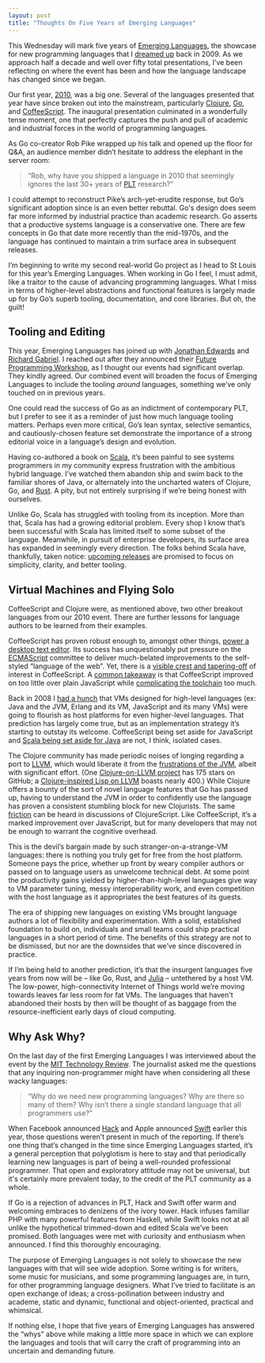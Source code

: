```yaml
---
layout: post
title: "Thoughts On Five Years of Emerging Languages"
---
```




This Wednesday will mark five years of [Emerging Languages](http://emerginglangs.com/), the showcase for new programming languages that I [dreamed up](https://al3x.net/2009/06/15/emerging-languages-conference.html) back in 2009. As we approach half a decade and well over fifty total presentations, I’ve been reflecting on where the event has been and how the language landscape has changed since we began.

Our first year, [2010](http://emerginglangs.com/archive/2010.html), was a big one. Several of the languages presented that year have since broken out into the mainstream, particularly [Clojure](http://clojure.org/), [Go](http://golang.org/), and [CoffeeScript](http://coffeescript.org/). The inaugural presentation culminated in a wonderfully tense moment, one that perfectly captures the push and pull of academic and industrial forces in the world of programming languages.

As Go co-creator Rob Pike wrapped up his talk and opened up the floor for Q&A, an audience member didn’t hesitate to address the elephant in the server room:

> “Rob, why have you shipped a language in 2010 that seemingly ignores the last 30+ years of [PLT](http://en.wikipedia.org/wiki/Programming_language_theory) research?”

I could attempt to reconstruct Pike’s arch-yet-erudite response, but Go’s significant adoption since is an even better rebuttal. Go's design does seem far more informed by industrial practice than academic research. Go asserts that a productive systems language is a conservative one. There are few concepts in Go that date more recently than the mid-1970s, and the language has continued to maintain a trim surface area in subsequent releases.

I’m beginning to write my second real-world Go project as I head to St Louis for this year’s Emerging Languages. When working in Go I feel, I must admit, like a traitor to the cause of advancing programming languages. What I miss in terms of higher-level abstractions and functional features is largely made up for by Go’s superb tooling, documentation, and core libraries. But oh, the guilt!

## Tooling and Editing

This year, Emerging Languages has joined up with [Jonathan Edwards](http://alarmingdevelopment.org/) and [Richard Gabriel](https://www.dreamsongs.com/Bio.html). I reached out after they announced their [Future Programming Workshop](http://www.future-programming.org/), as I thought our events had significant overlap. They kindly agreed. Our combined event will broaden the focus of Emerging Languages to include the tooling _around_ languages, something we’ve only touched on in previous years.

One could read the success of Go as an indictment of contemporary PLT, but I prefer to see it as a reminder of just how much language tooling matters. Perhaps even more critical, Go’s lean syntax, selective semantics, and cautiously-chosen feature set demonstrate the importance of a strong editorial voice in a language’s design and evolution.

Having co-authored a book on [Scala](http://scala-lang.org/), it’s been painful to see systems programmers in my community express frustration with the ambitious hybrid language. I’ve watched them abandon ship and swim back to the familiar shores of Java, or alternately into the uncharted waters of Clojure, Go, and [Rust](http://www.rust-lang.org/). A pity, but not entirely surprising if we’re being honest with ourselves.

Unlike Go, Scala has struggled with tooling from its inception. More than that, Scala has had a growing editorial problem. Every shop I know that’s been successful with Scala has limited itself to some subset of the language. Meanwhile, in pursuit of enterprise developers, its surface area has expanded in seemingly every direction. The folks behind Scala have, thankfully, taken notice: [upcoming releases](http://scala-lang.org/news/roadmap-next) are promised to focus on simplicity, clarity, and better tooling.

## Virtual Machines and Flying Solo

CoffeeScript and Clojure were, as mentioned above, two other breakout languages from our 2010 event. There are further lessons for language authors to be learned from their examples.

CoffeeScript has proven robust enough to, amongst other things, [power a desktop text editor](https://atom.io/). Its success has unquestionably put pressure on the [ECMAScript](http://en.wikipedia.org/wiki/ECMAScript) committee to deliver much-belated improvements to the self-styled “language of the web”. Yet, there is a [visible crest and tapering-off](http://www.google.com/trends/explore#q=coffeescript) of interest in CoffeeScript. A [common takeaway](http://oscargodson.com/posts/why-i-dont-use-coffeescript.html) is that CoffeeScript improved on too little over plain JavaScript while [complicating the toolchain](http://www.walkercoderanger.com/blog/2014/03/coffeescript-isnt-the-answer/) too much.

Back in 2008 I [had a hunch](https://al3x.net/2007/12/20/big-in-2008-dynamic-languages-atop-high.html) that VMs designed for high-level languages (ex: Java and the JVM, Erlang and its VM, JavaScript and its many VMs) were going to flourish as host platforms for even higher-level languages. That prediction has largely come true, but as an implementation strategy it’s starting to outstay its welcome. CoffeeScript being set aside for JavaScript and [Scala being set aside for Java](http://codahale.com/the-rest-of-the-story/) are not, I think, isolated cases.

The Clojure community has made periodic noises of longing regarding a port to [LLVM](http://llvm.org/), which would liberate it from the [frustrations of the JVM](http://martintrojer.github.io/clojure/2014/04/05/the-clojure-repl-a-blessing-and-a-curse/), albeit with significant effort. (One [Clojure-on-LLVM project](https://github.com/halgari/mjolnir) has 175 stars on GitHub; a [Clojure-inspired Lisp on LLVM](https://github.com/artagnon/rhine) boasts nearly 400.) While Clojure offers a bounty of the sort of novel language features that Go has passed up, having to understand the JVM in order to confidently use the language has proven a consistent stumbling block for new Clojurists. The same [friction](http://telladifferentstory.tumblr.com/post/68164735574/tough-day-in-clojurescript-land) can be heard in discussions of ClojureScript. Like CoffeeScript, it’s a marked improvement over JavaScript, but for many developers that may not be enough to warrant the cognitive overhead.

This is the devil’s bargain made by such stranger-on-a-strange-VM languages: there is nothing you truly get for free from the host platform. Someone pays the price, whether up front by weary compiler authors or passed on to language users as unwelcome technical debt. At some point the productivity gains yielded by higher-than-high-level languages give way to VM parameter tuning, messy interoperability work, and even competition with the host language as it appropriates the best features of its guests.

The era of shipping new languages on existing VMs brought language authors a lot of flexibility and experimentation. With a solid, established foundation to build on, individuals and small teams could ship practical languages in a short period of time. The benefits of this strategy are not to be dismissed, but nor are the downsides that we’ve since discovered in practice.

If I’m being held to another prediction, it’s that the insurgent languages five years from now will be – like Go, Rust, and [Julia](http://julialang.org/) – untethered by a host VM. The low-power, high-connectivity Internet of Things world we’re moving towards leaves far less room for fat VMs. The languages that haven't abandoned their hosts by then will be thought of as baggage from the resource-inefficient early days of cloud computing.

## Why Ask Why?

On the last day of the first Emerging Languages I was interviewed about the event by the [MIT Technology Review](http://www.technologyreview.com/news/419956/new-languages-and-why-we-need-them/). The journalist asked me the questions that any inquiring non-programmer might have when considering all these wacky languages:

> “Why do we need new programming languages? Why are there so many of them? Why isn’t there a single standard language that all programmers use?”

When Facebook announced [Hack](http://hacklang.org/) and Apple announced [Swift](https://developer.apple.com/swift/) earlier this year, those questions weren’t present in much of the reporting. If there’s one thing that’s changed in the time since Emerging Languages started, it’s a general perception that polyglotism is here to stay and that periodically learning new languages is part of being a well-rounded professional programmer. That open and exploratory attitude may not be universal, but it's certainly more prevalent today, to the credit of the PLT community as a whole.

If Go is a rejection of advances in PLT, Hack and Swift offer warm and welcoming embraces to denizens of the ivory tower. Hack infuses familiar PHP with many powerful features from Haskell, while Swift looks not at all unlike the hypothetical trimmed-down and edited Scala we’ve been promised. Both languages were met with curiosity and enthusiasm when announced. I find this thoroughly encouraging.

The purpose of Emerging Languages is not solely to showcase the new languages with that will see wide adoption. Some writing is for writers, some music for musicians, and some programming languages are, in turn, for other programming language designers. What I’ve tried to facilitate is an open exchange of ideas; a cross-pollination between industry and academe, static and dynamic, functional and object-oriented, practical and whimsical.

If nothing else, I hope that five years of Emerging Languages has answered the “whys” above while making a little more space in which we can explore the languages and tools that will carry the craft of programming into an uncertain and demanding future.
